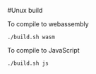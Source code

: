 #Unux build

To compile to webassembly

`./build.sh wasm`

To compile to JavaScript

`./build.sh js`